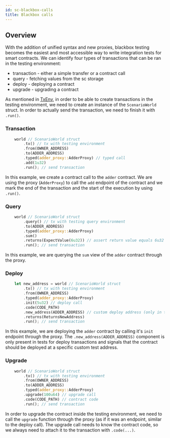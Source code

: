 ```yaml
---
id: sc-blackbox-calls
title: Blackbox calls
---
```


[comment]: # "mx-abstract"

## Overview

With the addition of unified syntax and new proxies, blackbox testing becomes the easiest and most accessible way to write integration tests for smart contracts. We can identify four types of transactions that can be ran in the testing environment:
- transaction - either a simple transfer or a contract call
- query - fetching values from the sc storage
- deploy - deploying a contract
- upgrade - upgrading a contract

As mentioned in [TxEnv](../../transactions/tx-env#integration-test), in order to be able to create transactions in the testing environment, we need to create an instance of the `ScenarioWorld` struct. In order to actually send the transaction, we need to finish it with `.run()`. 

### Transaction

```rust title=blackbox_test.rs
    world // ScenarioWorld struct
        .tx() // tx with testing environment
        .from(OWNER_ADDRESS)
        .to(ADDER_ADDRESS)
        .typed(adder_proxy::AdderProxy) // typed call
        .add(1u32)
        .run(); // send transaction
```

In this example, we create a contract call to the `adder` contract. We are using the proxy (`AdderProxy`) to call the `add` endpoint of the contract and we mark the end of the transaction and the start of the execution by using `.run()`.

### Query 

```rust title=blackbox_test.rs
    world // ScenarioWorld struct
        .query() // tx with testing query environment
        .to(ADDER_ADDRESS)
        .typed(adder_proxy::AdderProxy)
        .sum()
        .returns(ExpectValue(6u32)) // assert return value equals 6u32
        .run(); // send transaction
```

In this example, we are querying the `sum` view of the `adder` contract through the proxy.

### Deploy

```rust title=blackbox_test.rs
    let new_address = world // ScenarioWorld struct
        .tx() // tx with testing environment
        .from(OWNER_ADDRESS)
        .typed(adder_proxy::AdderProxy)
        .init(5u32) // deploy call
        .code(CODE_PATH) 
        .new_address(ADDER_ADDRESS) // custom deploy address (only in tests)
        .returns(ReturnsNewAddress)
        .run(); // send transaction
```

In this example, we are deploying the `adder` contract by calling it's `init` endpoint through the proxy. The `.new_address(ADDER_ADDRESS)` component is only present in tests for deploy transactions and signals that the contract should be deployed at a specific custom test address. 

### Upgrade

```rust title=blackbox_test.rs
    world // ScenarioWorld struct
        .tx() // tx with testing environment
        .from(OWNER_ADDRESS)
        .to(ADDER_ADDRESS)
        .typed(adder_proxy::AdderProxy)
        .upgrade(100u64) // upgrade call
        .code(CODE_PATH) // contract code
        .run(); // send transaction
```

In order to upgrade the contract inside the testing environment, we need to call the `upgrade` function through the proxy (as if it was an endpoint, similar to the deploy call). The upgrade call needs to know the contract code, so we always need to attach it to the transaction with `.code(...)`.